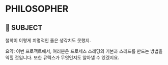 # PHILOSOPHER
## 📍 SUBJECT
철학이 이렇게 치명적인 줄은 생각치도 못했지.

요약: 이번 프로젝트에서, 여러분은 프로세스 스레딩의 기본과 스레드를 만드는 방법을 익힐 것입니다. 또한 뮤텍스가 무엇인지도 알아낼 수 있겠지요.
